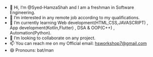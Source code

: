 - 👋 Hi, I’m @Syed-HamzaShah and I am a freshman in Software Engineering.
- 👀 I’m interested in any remote job according to my qualifications.
- 🌱 I’m currently learning Web development(HTML,CSS,JAVASCRIPT) , App development(Kotlin,Flutter) , DSA & OOP(C++) , Automation(Python).
- 💞️ I’m looking to collaborate on any project.
- 📫 You can reach me on my Official email: hsworkshop7@gmail.com
- 😄 Pronouns: bat/man
